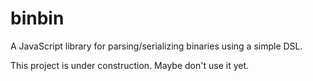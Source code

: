 # binbin
A JavaScript library for parsing/serializing binaries using a simple DSL.

This project is under construction. Maybe don't use it yet.
